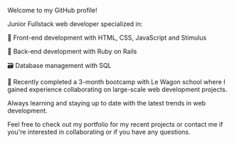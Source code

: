 Welcome to my GitHub profile!

Junior Fullstack web developer specialized in:

🎨 Front-end development with HTML, CSS, JavaScript and Stimulus

💾 Back-end development with Ruby on Rails

🗃️ Database management with SQL

🚀 Recently completed a 3-month bootcamp with Le Wagon school where I gained experience collaborating on large-scale web development projects.


Always learning and staying up to date with the latest trends in web development.

Feel free to check out my portfolio for my recent projects or contact me if you're interested in collaborating or if you have any questions.
